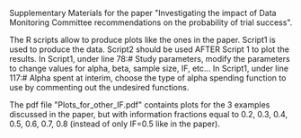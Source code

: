 Supplementary Materials for the paper "Investigating the impact of Data Monitoring Committee recommendations on the probability of trial success".

The R scripts allow to produce plots like the ones in the paper. Script1 is used to produce the data. Script2 should be used AFTER Script 1 to plot the results.
In Script1, under line 78:# Study parameters, modify the parameters to change values for alpha, beta, sample size, IF, etc...
In Script1, under line 117:# Alpha spent at interim, choose the type of alpha spending function to use by commenting out the undesired functions.

The pdf file "Plots_for_other_IF.pdf" containts plots for the 3 examples discussed in the paper, but with information fractions equal to 0.2, 0.3, 0.4, 0.5, 0.6, 0.7, 0.8 (instead of only IF=0.5 like in the paper).
